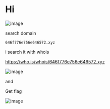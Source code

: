 # Hi
![image](https://user-images.githubusercontent.com/65381453/134667381-0eefea0b-8a38-4644-bb84-7a3a8412e0a5.png)

search domain 

```
646f776e756e646572.xyz
```

i search it with whois

https://who.is/whois/646f776e756e646572.xyz

![image](https://user-images.githubusercontent.com/65381453/134667498-8151e440-2a59-4d7a-9809-9404335e2a37.png)

and 

Get flag

![image](https://user-images.githubusercontent.com/65381453/134667589-74ee1117-2196-4560-bfe9-ba340a025316.png)

<a href="DUCTF{+61420091337}" > </a>
